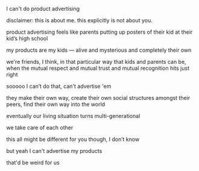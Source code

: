 I can't do product advertising

disclaimer: this is about me. this explicitly is not about you.

product advertising feels like parents putting up posters of their kid at their kid’s high school

my products are my kids — alive and mysterious and completely their own

we're friends, I think, in that particular way that kids and parents can be, when the mutual respect and mutual trust and mutual recognition hits just right

sooooo I can’t do that, can't advertise 'em

they make their own way, create their own social structures amongst their peers, find their own way into the world

eventually our living situation turns multi-generational

we take care of each other

this all might be different for you though, I don’t know

but yeah I can't advertise my products

that'd be weird for us
